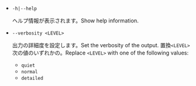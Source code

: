 * `-h|--help`

  <span data-ttu-id="cc7ef-101">ヘルプ情報が表示されます。</span><span class="sxs-lookup"><span data-stu-id="cc7ef-101">Show help information.</span></span>

* `--verbosity <LEVEL>`

  <span data-ttu-id="cc7ef-102">出力の詳細度を設定します。</span><span class="sxs-lookup"><span data-stu-id="cc7ef-102">Set the verbosity of the output.</span></span> <span data-ttu-id="cc7ef-103">置換`<LEVEL>`次の値のいずれかの。</span><span class="sxs-lookup"><span data-stu-id="cc7ef-103">Replace `<LEVEL>` with one of the following values:</span></span>
  
  * `quiet`
  * `normal`
  * `detailed`